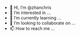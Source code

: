 - 👋 Hi, I’m @zhanchris
- 👀 I’m interested in ...
- 🌱 I’m currently learning ...
- 💞️ I’m looking to collaborate on ...
- 📫 How to reach me ...

<!---
zhanchris/zhanchris is a ✨ special ✨ repository because its `README.md` (this file) appears on your GitHub profile.
You can click the Preview link to take a look at your changes.
--->
